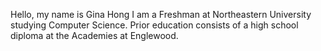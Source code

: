 Hello, my name is Gina Hong I am a Freshman at Northeastern University studying Computer Science.  Prior education consists of a high school diploma at the Academies at Englewood.  
